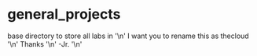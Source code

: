 # general_projects
base directory to store all labs in '\n'
I want you to rename this as thecloud '\n'
Thanks '\n'
-Jr. '\n'
